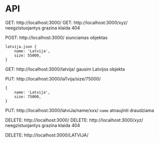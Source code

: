 # API

GET: http://localhost:3000/
GET: http://localhost:3000/xyz/
neegzistuojantys grazina klaida 404

POST: http://localhost:3000/
siunciamas objektas

```
latvija.json {
    name: 'Latvija',
    size: 55000,
}
```

GET: http://localhost:3000/latvija/
gausim Latvijos objekta

PUT: http://localhost:3000/laTvija/size/75000/

```
{
    name: 'Latvija',
    size: 75000,
}
```

PUT: http://localhost:3000/latviJa/name/xxx/
`name` atnaujinti draudziama

DELETE: http://localhost:3000/
DELETE: http://localhost:3000/xyz/
neegzistuojantys grazina klaida 404

DELETE: http://localhost:3000/LATVIJA/
